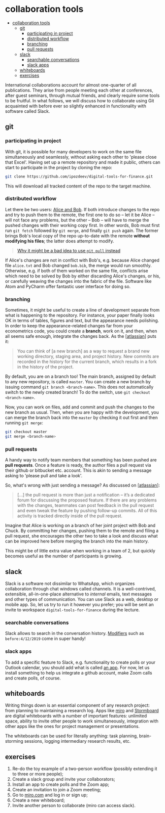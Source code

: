 # collaboration tools

- [collaboration tools](#collaboration-tools)
  - [git](#git)
    - [participating in project](#participating-in-project)
    - [distributed workflow](#distributed-workflow)
    - [branching](#branching)
    - [pull requests](#pull-requests)
  - [slack](#slack)
    - [searchable conversations](#searchable-conversations)
    - [slack apps](#slack-apps)
  - [whiteboards](#whiteboards)
  - [exercises](#exercises)

International collaborations account for almost one-quarter of all publications. They arise from people meeting each other at conferences, after guest seminars, through mutual friends, and clearly require some tools to be fruitful. In what follows, we will discuss how to collaborate using Git acquainted with before ever so slightly enhanced in functionality with software called Slack.

## git

### participating in project

With git, it is possible for many developers to work on the same file simultaneously and seamlessly, without asking each other to 'please close that Excel'. Having set up a remote repository and made it public, others can start to participate in the project by cloning the repo:

```bash
git clone https://github.com/ipozdeev/digital-tools-for-finance.git
```

This will download all tracked content of the repo to the target machine.

### distributed workflow

Let there be two users: [Alice and Bob](https://en.wikipedia.org/wiki/Alice_and_Bob#History). If both introduce changes to the repo and try to push them to the remote, the first one to do so &ndash; let it be Alice &ndash; will not face any problems, but the other &ndash; Bob &ndash; will have to merge the pushed changes with their working copy first. In other words, Bob must first run `git fetch` followed by `git merge`, and finally `git push` again. The former brings Bob's local copy of the repo up-to-date with the remote **without modifying his files**; the latter does attempt to modify.

> [Why it might be a bad idea to use `git pull` instead](https://longair.net/blog/2009/04/16/git-fetch-and-merge/)

If Alice's changes are not in conflict with Bob's, e.g. because Alice changed file `alice.txt` and Bob changed `bob.bib`, the merge would run smoothly. Otherwise, e.g. if both of them worked on the same file, conflicts arise which need to be solved by Bob by either discarding Alice's changes, or his, or carefully weaving the changes into the fabric of the file. Software like Atom and PyCharm offer fantastic user interface for doing so.

### branching

Sometimes, it might be useful to create a line of development separate from what is happening to the repository. For instance, your paper finally looks OK in terms of tables, figures and text, but the appearance needs polishing. In order to keep the appearance-related changes far from your econometrics code, you could create a **branch**, work on it, and then, when all seems safe enough, integrate the changes back. As the \[[atlassian](https://www.atlassian.com/git/tutorials/using-branches)\] puts it:
> You can think of [a new branch] as a way to request a brand new working directory, staging area, and project history. New commits are recorded in the history for the current branch, which results in a fork in the history of the project.

By default, you are on a branch too! The main branch, assigned by default to any new repository, is called `master`. You can create a new branch by issuing command `git branch <branch-name>`. This does not automatically switch to the newly created branch! To do the switch, use `git checkout <branch-name>`.

Now, you can work on files, add and commit and push the changes to the new branch as usual. Then, when you are happy with the development, you can merge the branch back into the `master` by checking it out first and then running `git merge`:

```bash
git checkout master
git merge <branch-name>
```

### pull requests

A handy way to notify team members that something has been pushed are **pull requests**. Once a feature is ready, the author files a pull request via their github or bitbucket etc. account. This is akin to sending a message asking to 'please pull and take a look'.

So, what's wrong with just sending a message? As discussed on \[[atlassian](https://www.atlassian.com/git/tutorials/making-a-pull-request)\]:
> \[...\] the pull request is more than just a notification &ndash; it’s a dedicated forum for discussing the proposed feature. If there are any problems with the changes, teammates can post feedback in the pull request and even tweak the feature by pushing follow-up commits. All of this activity is tracked directly inside of the pull request.

Imagine that Alice is working on a branch of her joint project with Bob and Chuck. By committing her changes, pushing them to the remote and filing a pull request, she encourages the other two to take a look and discuss what can be improved here before merging the branch into the main history.

This might be of little extra value when working in a team of 2, but quickly becomes useful as the number of participants is growing.

## slack

Slack is a software not dissimilar to WhatsApp, which organizes collaboration through chat windows called channels. It is a well-contrived, extensible, all-in-one-place alternative to _internal_ emails, text messages and other types of communication. You can use Slack as a web, desktop or mobile app. So, let us try to run it however you prefer; you will be sent an invite to workspace `digital-tools-for-finance` during the lecture.

### searchable conversations

Slack allows to search in the conversation history. [Modifiers](https://slack.com/intl/en-ch/help/articles/202528808-Search-in-Slack#h_5ece87ed-b336-4ae0-86dd-54221c2d2c03) such as `before:4/12/2019` come in super handy!

### slack apps

To add a specific feature to Slack, e.g. functionality to create polls or your Outlook calendar, you should add what is called [an app](https://slack.com/intl/en-ch/resources/slack-101/what-is-an-app). For now, let us install something to help us integrate a github account, make Zoom calls and create polls, of course.

## whiteboards

Writing things down is an essential component of any research project: from planning to maintaining a research log. Apps like [miro](https://miro.com/) and [Stormboard](https://stormboard.com/) are digital whiteboards with a number of important features: unlimited space, ability to invite other people to work simultaneously, integration with other apps like the ones for project management or presentations.

The whiteboards can be used for literally anything: task planning, brain-storming sessions, logging intermediary research results, etc.

## exercises

1. Re-do the toy example of a two-person workflow (possibly extending it to three or more people);
1. Create a slack group and invite your collaborators;
1. Install an app to create polls and the Zoom app;
1. Create an invitation to join a Zoom meeting;
1. Go to [miro.com](https://miro.com/) and log in or sign up;
1. Create a new whiteboard;
1. Invite another person to collaborate (miro can access slack).
